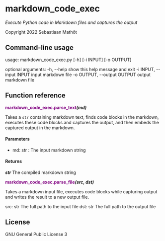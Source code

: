 # markdown_code_exec

*Execute Python code in Markdown files and captures the output*

Copyright 2022 Sebastiaan Mathôt

## Command-line usage

usage: markdown_code_exec.py [-h] [-i INPUT] [-o OUTPUT]

optional arguments:
  -h, --help            show this help message and exit
  -i INPUT, --input INPUT
                        input markdown file
  -o OUTPUT, --output OUTPUT
                        output markdown file


## Function reference

**<span style="color:purple">markdown&#95;code&#95;exec.parse&#95;text</span>_(md)_**


Takes a `str` containing markdown text, finds code blocks in the
markdown, executes these code blocks and captures the output, and then
embeds the captured output in the markdown.


#### Parameters
* md: str :  The input markdown string

#### Returns
<b><i>str</i></b>  The compiled markdown string



**<span style="color:purple">markdown&#95;code&#95;exec.parse&#95;file</span>_(src, dst)_**


Takes a markdown input file, executes code blocks while capturing output
and writes the result to a new output file.


src: str
    The full path to the input file
dst: str
    The full path to the output file

## License

GNU General Public License 3
